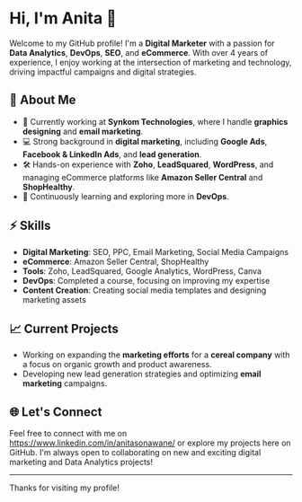 # Hi, I'm Anita 👋

Welcome to my GitHub profile! I'm a **Digital Marketer** with a passion for **Data Analytics**, **DevOps**, **SEO**, and **eCommerce**. With over 4 years of experience, I enjoy working at the intersection of marketing and technology, driving impactful campaigns and digital strategies.

## 🚀 About Me

- 💼 Currently working at **Synkom Technologies**, where I handle **graphics designing** and **email marketing**.
- 💻 Strong background in **digital marketing**, including **Google Ads**, **Facebook & LinkedIn Ads**, and **lead generation**.
- 🛠️ Hands-on experience with **Zoho**, **LeadSquared**, **WordPress**, and managing eCommerce platforms like **Amazon Seller Central** and **ShopHealthy**.
- 🌱 Continuously learning and exploring more in **DevOps**.

## ⚡ Skills

- **Digital Marketing**: SEO, PPC, Email Marketing, Social Media Campaigns
- **eCommerce**: Amazon Seller Central, ShopHealthy
- **Tools**: Zoho, LeadSquared, Google Analytics, WordPress, Canva
- **DevOps**: Completed a course, focusing on improving my expertise
- **Content Creation**: Creating social media templates and designing marketing assets

## 📈 Current Projects

- Working on expanding the **marketing efforts** for a **cereal company** with a focus on organic growth and product awareness.
- Developing new lead generation strategies and optimizing **email marketing** campaigns.

## 🌐 Let's Connect

Feel free to connect with me on https://www.linkedin.com/in/anitasonawane/ or explore my projects here on GitHub. I'm always open to collaborating on new and exciting digital marketing and Data Analytics projects!

---

Thanks for visiting my profile!


